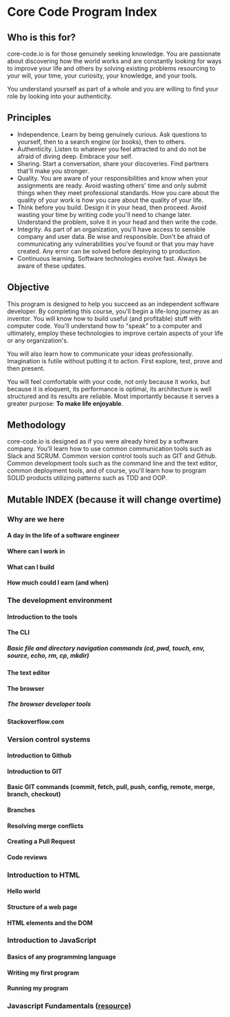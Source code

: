 # Core Code Program Index

## Who is this for?

core-code.io is for those genuinely seeking knowledge. You are passionate about discovering how the world works and are constantly looking for ways to improve your life and others by solving existing problems resourcing to your will, your time, your curiosity, your knowledge, and your tools. 

You understand yourself as part of a whole and you are willing to find your role by looking into your authenticity.

## Principles

- Independence. Learn by being genuinely curious. Ask questions to yourself, then to a search engine (or books), then to others.
- Authenticity. Listen to whatever you feel attracted to and do not be afraid of diving deep. Embrace your self.
- Sharing. Start a conversation, share your discoveries. Find partners that'll make you stronger.
- Quality. You are aware of your responsibilities and know when your assignments are ready. Avoid wasting others' time and only submit things when they meet professional standards. How you care about the quality of your work is how you care about the quality of your life.
- Think before you build. Design it in your head, then proceed. Avoid wasting your time by writing code you'll need to change later. Understand the problem, solve it in your head and then write the code. 
- Integrity. As part of an organization, you'll have access to sensible company and user data. Be wise and responsible. Don't be afraid of communicating any vulnerabilities you've found or that you may have created. Any error can be solved before deploying to production.
- Continuous learning. Software technologies evolve fast. Always be aware of these updates. 

## Objective

This program is designed to help you succeed as an independent software developer. By completing this course, you'll begin a life-long journey as an inventor. You will know how to build useful (and profitable) stuff with computer code. You'll understand how to "speak" to a computer and ultimately, employ these technologies to improve certain aspects of your life or any organization's. 

You will also learn how to communicate your ideas professionally. Imagination is futile without putting it to action. First explore, test, prove and then present. 

You will feel comfortable with your code, not only because it works, but because it is eloquent, its performance is optimal, its architecture is well structured and its results are reliable. Most importantly because it serves a greater purpose: **To make life enjoyable**.

## Methodology

core-code.io is designed as if you were already hired by a software company. You'll learn how to use common communication tools such as Slack and SCRUM. Common version control tools such as GIT and Github. Common development tools such as the command line and the text editor, common deployment tools, and of course, you'll learn how to program SOLID products utilizing patterns such as TDD and OOP. 

## Mutable INDEX (because it will change overtime)

### Why are we here
#### A day in the life of a software engineer
#### Where can I work in
#### What can I build
#### How much could I earn (and when)

### The development environment
#### Introduction to the tools
#### The CLI
##### Basic file and directory navigation commands (cd, pwd, touch, env, source, echo, rm, cp, mkdir)
#### The text editor
#### The browser
##### The browser developer tools
#### Stackoverflow.com

### Version control systems
#### Introduction to Github
#### Introduction to GIT
#### Basic GIT commands (commit, fetch, pull, push, config, remote, merge, branch, checkout)
#### Branches
#### Resolving merge conflicts
#### Creating a Pull Request
#### Code reviews

### Introduction to HTML
#### Hello world
#### Structure of a web page
#### HTML elements and the DOM

### Introduction to JavaScript
#### Basics of any programming language
#### Writing my first program
#### Running my program

### Javascript Fundamentals ([resource](https://javascript.info/))
